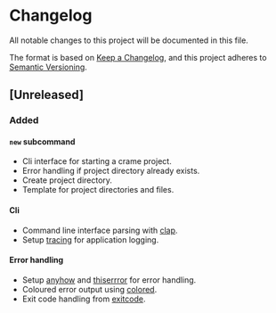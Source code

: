 # Changelog

All notable changes to this project will be documented in this file.

The format is based on [Keep a Changelog](https://keepachangelog.com/en/1.0.0/),
and this project adheres to [Semantic Versioning](https://semver.org/spec/v2.0.0.html).

## [Unreleased]

### Added

#### `new` subcommand

- Cli interface for starting a crame project.
- Error handling if project directory already exists.
- Create project directory.
- Template for project directories and files.

#### Cli

- Command line interface parsing with [clap](https://github.com/clap-rs/clap).
- Setup [tracing](https://github.com/tokio-rs/tracing) for application logging.

#### Error handling

- Setup [anyhow](https://github.com/dtolnay/anyhow) and [thiserrror](https://github.com/dtolnay/thiserror) for error handling.
- Coloured error output using [colored](https://github.com/mackwic/colored).
- Exit code handling from [exitcode](https://github.com/benwilber/exitcode).
